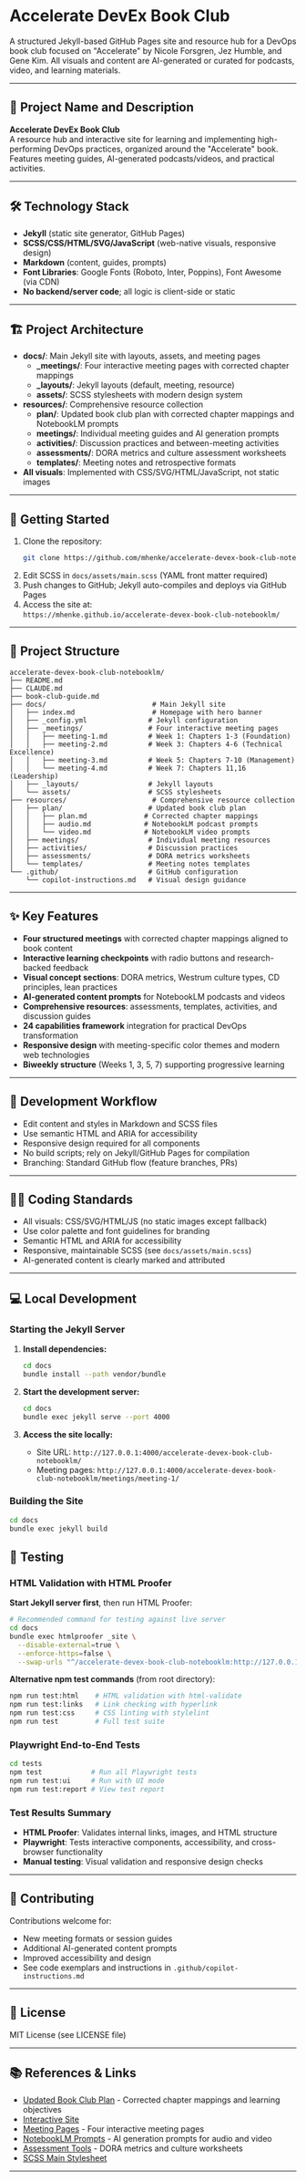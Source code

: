 # Accelerate DevEx Book Club

A structured Jekyll-based GitHub Pages site and resource hub for a DevOps book club focused on "Accelerate" by Nicole Forsgren, Jez Humble, and Gene Kim. All visuals and content are AI-generated or curated for podcasts, video, and learning materials.

---

## 🚀 Project Name and Description

**Accelerate DevEx Book Club**  
A resource hub and interactive site for learning and implementing high-performing DevOps practices, organized around the "Accelerate" book. Features meeting guides, AI-generated podcasts/videos, and practical activities.

---

## 🛠️ Technology Stack

- **Jekyll** (static site generator, GitHub Pages)
- **SCSS/CSS/HTML/SVG/JavaScript** (web-native visuals, responsive design)
- **Markdown** (content, guides, prompts)
- **Font Libraries**: Google Fonts (Roboto, Inter, Poppins), Font Awesome (via CDN)
- **No backend/server code**; all logic is client-side or static

---

## 🏗️ Project Architecture

- **docs/**: Main Jekyll site with layouts, assets, and meeting pages
  - **_meetings/**: Four interactive meeting pages with corrected chapter mappings
  - **_layouts/**: Jekyll layouts (default, meeting, resource)
  - **assets/**: SCSS stylesheets with modern design system
- **resources/**: Comprehensive resource collection
  - **plan/**: Updated book club plan with corrected chapter mappings and NotebookLM prompts
  - **meetings/**: Individual meeting guides and AI generation prompts
  - **activities/**: Discussion practices and between-meeting activities
  - **assessments/**: DORA metrics and culture assessment worksheets
  - **templates/**: Meeting notes and retrospective formats
- **All visuals**: Implemented with CSS/SVG/HTML/JavaScript, not static images

---

## 🚦 Getting Started

1. Clone the repository:
   ```sh
   git clone https://github.com/mhenke/accelerate-devex-book-club-notebooklm.git
   ```
2. Edit SCSS in `docs/assets/main.scss` (YAML front matter required)
3. Push changes to GitHub; Jekyll auto-compiles and deploys via GitHub Pages
4. Access the site at:  
   `https://mhenke.github.io/accelerate-devex-book-club-notebooklm/`

---

## 📁 Project Structure

```
accelerate-devex-book-club-notebooklm/
├── README.md
├── CLAUDE.md
├── book-club-guide.md
├── docs/                          # Main Jekyll site
│   ├── index.md                   # Homepage with hero banner
│   ├── _config.yml               # Jekyll configuration
│   ├── _meetings/                # Four interactive meeting pages
│   │   ├── meeting-1.md          # Week 1: Chapters 1-3 (Foundation)
│   │   ├── meeting-2.md          # Week 3: Chapters 4-6 (Technical Excellence)
│   │   ├── meeting-3.md          # Week 5: Chapters 7-10 (Management)
│   │   └── meeting-4.md          # Week 7: Chapters 11,16 (Leadership)
│   ├── _layouts/                 # Jekyll layouts
│   └── assets/                   # SCSS stylesheets
├── resources/                     # Comprehensive resource collection
│   ├── plan/                     # Updated book club plan
│   │   ├── plan.md              # Corrected chapter mappings
│   │   ├── audio.md             # NotebookLM podcast prompts
│   │   └── video.md             # NotebookLM video prompts
│   ├── meetings/                 # Individual meeting resources
│   ├── activities/               # Discussion practices
│   ├── assessments/              # DORA metrics worksheets
│   └── templates/                # Meeting notes templates
└── .github/                      # GitHub configuration
    └── copilot-instructions.md   # Visual design guidance
```

---

## ✨ Key Features

- **Four structured meetings** with corrected chapter mappings aligned to book content
- **Interactive learning checkpoints** with radio buttons and research-backed feedback
- **Visual concept sections**: DORA metrics, Westrum culture types, CD principles, lean practices
- **AI-generated content prompts** for NotebookLM podcasts and videos
- **Comprehensive resources**: assessments, templates, activities, and discussion guides
- **24 capabilities framework** integration for practical DevOps transformation
- **Responsive design** with meeting-specific color themes and modern web technologies
- **Biweekly structure** (Weeks 1, 3, 5, 7) supporting progressive learning

---

## 🔄 Development Workflow

- Edit content and styles in Markdown and SCSS files
- Use semantic HTML and ARIA for accessibility
- Responsive design required for all components
- No build scripts; rely on Jekyll/GitHub Pages for compilation
- Branching: Standard GitHub flow (feature branches, PRs)

---

## 🧑‍💻 Coding Standards

- All visuals: CSS/SVG/HTML/JS (no static images except fallback)
- Use color palette and font guidelines for branding
- Semantic HTML and ARIA for accessibility
- Responsive, maintainable SCSS (see `docs/assets/main.scss`)
- AI-generated content is clearly marked and attributed

---

## 💻 Local Development

### Starting the Jekyll Server

1. **Install dependencies:**
   ```bash
   cd docs
   bundle install --path vendor/bundle
   ```

2. **Start the development server:**
   ```bash
   cd docs
   bundle exec jekyll serve --port 4000
   ```

3. **Access the site locally:**
   - Site URL: `http://127.0.0.1:4000/accelerate-devex-book-club-notebooklm/`
   - Meeting pages: `http://127.0.0.1:4000/accelerate-devex-book-club-notebooklm/meetings/meeting-1/`

### Building the Site

```bash
cd docs
bundle exec jekyll build
```

## 🧪 Testing

### HTML Validation with HTML Proofer

**Start Jekyll server first**, then run HTML Proofer:

```bash
# Recommended command for testing against live server
cd docs
bundle exec htmlproofer _site \
  --disable-external=true \
  --enforce-https=false \
  --swap-urls "^/accelerate-devex-book-club-notebooklm:http://127.0.0.1:4000/accelerate-devex-book-club-notebooklm"
```

**Alternative npm test commands** (from root directory):
```bash
npm run test:html    # HTML validation with html-validate
npm run test:links   # Link checking with hyperlink
npm run test:css     # CSS linting with stylelint
npm run test         # Full test suite
```

### Playwright End-to-End Tests

```bash
cd tests
npm test            # Run all Playwright tests
npm run test:ui     # Run with UI mode
npm run test:report # View test report
```

### Test Results Summary
- **HTML Proofer**: Validates internal links, images, and HTML structure
- **Playwright**: Tests interactive components, accessibility, and cross-browser functionality
- **Manual testing**: Visual validation and responsive design checks

---

## 🤝 Contributing

Contributions welcome for:

- New meeting formats or session guides
- Additional AI-generated content prompts
- Improved accessibility and design
- See code exemplars and instructions in `.github/copilot-instructions.md`

---

## 📄 License

MIT License (see LICENSE file)

---

## 📚 References & Links

- [Updated Book Club Plan](resources/plan/plan.md) - Corrected chapter mappings and learning objectives
- [Interactive Site](https://mhenke.github.io/accelerate-devex-book-club-notebooklm/)
- [Meeting Pages](docs/_meetings/) - Four interactive meeting pages
- [NotebookLM Prompts](resources/plan/) - AI generation prompts for audio and video
- [Assessment Tools](resources/assessments/) - DORA metrics and culture worksheets
- [SCSS Main Stylesheet](docs/assets/main.scss)

---
